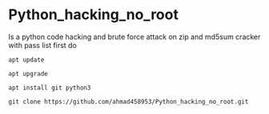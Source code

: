 # Python_hacking_no_root
Is a python code hacking and brute force attack on zip and md5sum cracker with pass list
first do
```
apt update
```
```
apt upgrade
```
```
apt install git python3
```
```
git clone https://github.com/ahmad458953/Python_hacking_no_root.git
```

